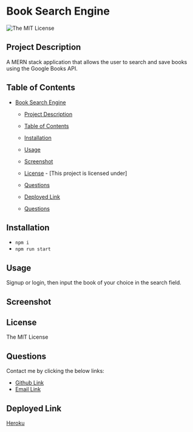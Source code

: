 # Book Search Engine
![The MIT License](https://img.shields.io/badge/license-MIT-green)

## Project Description
A MERN stack application that allows the user to search and save books using the Google Books API. 
## Table of Contents
- [Book Search Engine](#book-search-engine)
  - [Project Description](#project-description)
  - [Table of Contents](#table-of-contents)
  - [Installation](#installation)
  - [Usage](#usage)
  - [Screenshot](#screenshot)
  - [License](#license)
        - [This project is licensed under]
  - [Questions](#questions)
  - [Deployed Link](#deployed-link)

  - [Questions](#questions)
## Installation
* `npm i` 
* `npm run start`
## Usage
Signup or login, then input the book of your choice in the search field.

## Screenshot
## License
The MIT License
## Questions
Contact me by clicking the below links:
* [Github Link](https://github.com/deftonechris)
* [Email Link](mailto:chris.t.williams417@gmail.com)
## Deployed Link
[Heroku](https://damp-earth-37194.herokuapp.com/)
